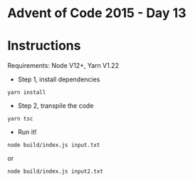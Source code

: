 # Advent of Code 2015 - Day 13

# Instructions

Requirements: Node V12+, Yarn V1.22

- Step 1, install dependencies

```
yarn install
```

- Step 2, transpile the code

```
yarn tsc
```

- Run it!

```
node build/index.js input.txt
```

or

```
node build/index.js input2.txt
```
